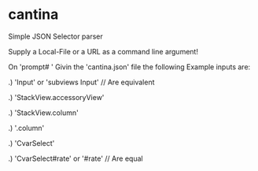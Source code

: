 # cantina
Simple JSON Selector parser

Supply a Local-File or a URL as a command line argument!

On 'prompt# ' Givin the 'cantina.json' file the following 
Example inputs are: 

.) 'Input' or 'subviews Input' // Are equivalent

.) 'StackView.accessoryView'

.) 'StackView.column'

.) '.column'

.) 'CvarSelect'

.) 'CvarSelect#rate' or '#rate' // Are equal
